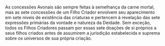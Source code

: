 ﻿As concessões Avonais são sempre feitas à semelhança da carne mortal, mas as sete concessões de um Filho Criador envolvem seu aparecimento em sete níveis de existência das criaturas e pertencem à revelação das sete expressões primárias da vontade e natureza da Deidade. Sem exceção, todos os Filhos Criadores passam por essas sete doações de si próprios a seus filhos criados antes de assumirem a jurisdição estabelecida e suprema sobre os universos de sua própria criação.